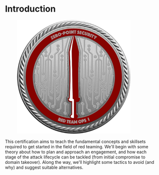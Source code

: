 # Introduction



<figure><img src=".gitbook/assets/zp-coin-red.png" alt="" width="375"><figcaption></figcaption></figure>

This certification aims to teach the fundamental concepts and skillsets required to get started in the field of red teaming. We'll begin with some theory about how to plan and approach an engagement, and how each stage of the attack lifecycle can be tackled (from initial compromise to domain takeover). Along the way, we'll highlight some tactics to avoid (and why) and suggest suitable alternatives.
